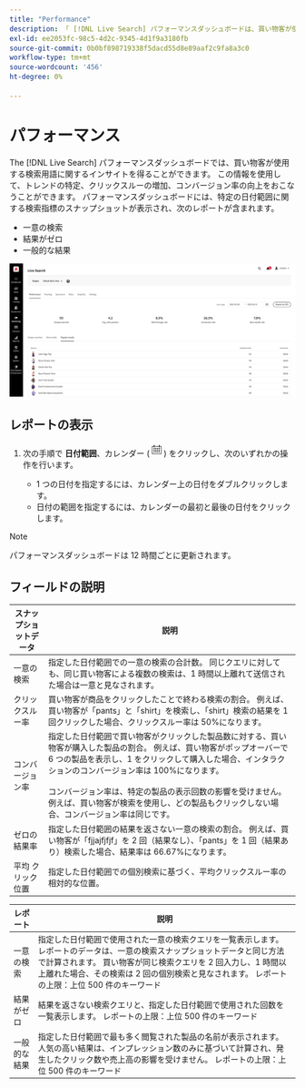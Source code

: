 ```yaml
---
title: "Performance"
description: 「 [!DNL Live Search] パフォーマンスダッシュボードは、買い物客が使用する検索用語に関するインサイトを提供します。」
exl-id: ee2053fc-98c5-4d2c-9345-4d1f9a3180fb
source-git-commit: 0b0bf898719338f5dacd55d8e89aaf2c9fa8a3c0
workflow-type: tm+mt
source-wordcount: '456'
ht-degree: 0%

---
```


# パフォーマンス

The [!DNL Live Search] パフォーマンスダッシュボードでは、買い物客が使用する検索用語に関するインサイトを得ることができます。 この情報を使用して、トレンドの特定、クリックスルーの増加、コンバージョン率の向上をおこなうことができます。 パフォーマンスダッシュボードには、特定の日付範囲に関する検索指標のスナップショットが表示され、次のレポートが含まれます。

* 一意の検索
* 結果がゼロ
* 一般的な結果

![パフォーマンス](assets/performance-unique-searches.png)

## レポートの表示

1. 次の手順で **日付範囲**、カレンダー (![カレンダー](assets/btn-calendar.png)) をクリックし、次のいずれかの操作を行います。

   * 1 つの日付を指定するには、カレンダー上の日付をダブルクリックします。
   * 日付の範囲を指定するには、カレンダーの最初と最後の日付をクリックします。

>[!NOTE]
>
>パフォーマンスダッシュボードは 12 時間ごとに更新されます。


## フィールドの説明

| スナップショットデータ | 説明 |
|--- |--- |
| 一意の検索 | 指定した日付範囲での一意の検索の合計数。 同じクエリに対しても、同じ買い物客による複数の検索は、1 時間以上離れて送信された場合は一意と見なされます。 |
| クリックスルー率 | 買い物客が商品をクリックしたことで終わる検索の割合。 例えば、買い物客が「pants」と「shirt」を検索し、「shirt」検索の結果を 1 回クリックした場合、クリックスルー率は 50%になります。 |
| コンバージョン率 | 指定した日付範囲で買い物客がクリックした製品数に対する、買い物客が購入した製品の割合。 例えば、買い物客がポップオーバーで 6 つの製品を表示し、1 をクリックして購入した場合、インタラクションのコンバージョン率は 100%になります。 <br /><br />コンバージョン率は、特定の製品の表示回数の影響を受けません。 例えば、買い物客が検索を使用し、どの製品もクリックしない場合、コンバージョン率は同じです。 |
| ゼロの結果率 | 指定した日付範囲の結果を返さない一意の検索の割合。 例えば、買い物客が「fjjajfjfjf」を 2 回（結果なし）、「pants」を 1 回（結果あり）検索した場合、結果率は 66.67%になります。 |
| 平均 クリック位置 | 指定した日付範囲での個別検索に基づく、平均クリックスルー率の相対的な位置。 |

| レポート | 説明 |
|--- |--- |
| 一意の検索 | 指定した日付範囲で使用された一意の検索クエリを一覧表示します。 レポートのデータは、一意の検索スナップショットデータと同じ方法で計算されます。 買い物客が同じ検索クエリを 2 回入力し、1 時間以上離れた場合、その検索は 2 回の個別検索と見なされます。 レポートの上限：上位 500 件のキーワード |
| 結果がゼロ | 結果を返さない検索クエリと、指定した日付範囲で使用された回数を一覧表示します。 レポートの上限：上位 500 件のキーワード |
| 一般的な結果 | 指定した日付範囲で最も多く閲覧された製品の名前が表示されます。 人気の高い結果は、インプレッション数のみに基づいて計算され、発生したクリック数や売上高の影響を受けません。 レポートの上限：上位 500 件のキーワード |
